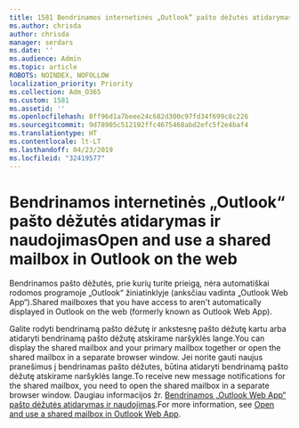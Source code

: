```yaml
---
title: 1581 Bendrinamos internetinės „Outlook“ pašto dėžutės atidarymas ir naudojimas
ms.author: chrisda
author: chrisda
manager: serdars
ms.date: ''
ms.audience: Admin
ms.topic: article
ROBOTS: NOINDEX, NOFOLLOW
localization_priority: Priority
ms.collection: Adm_O365
ms.custom: 1581
ms.assetid: ''
ms.openlocfilehash: 8ff96d1a7beee24c682d300c97fd34f699c8c226
ms.sourcegitcommit: 9d78905c512192ffc4675468abd2efc5f2e4baf4
ms.translationtype: HT
ms.contentlocale: lt-LT
ms.lasthandoff: 04/23/2019
ms.locfileid: "32419577"
---
```

# <a name="open-and-use-a-shared-mailbox-in-outlook-on-the-web"></a><span data-ttu-id="b99cd-102">Bendrinamos internetinės „Outlook“ pašto dėžutės atidarymas ir naudojimas</span><span class="sxs-lookup"><span data-stu-id="b99cd-102">Open and use a shared mailbox in Outlook on the web</span></span>

<span data-ttu-id="b99cd-103">Bendrinamos pašto dėžutės, prie kurių turite prieigą, nėra automatiškai rodomos programoje „Outlook“ žiniatinklyje (anksčiau vadinta „Outlook Web App“).</span><span class="sxs-lookup"><span data-stu-id="b99cd-103">Shared mailboxes that you have access to aren't automatically displayed in Outlook on the web (formerly known as Outlook Web App).</span></span>

<span data-ttu-id="b99cd-104">Galite rodyti bendrinamą pašto dėžutę ir ankstesnę pašto dėžutę kartu arba atidaryti bendrinamą pašto dėžutę atskirame naršyklės lange.</span><span class="sxs-lookup"><span data-stu-id="b99cd-104">You can display the shared mailbox and your primary mailbox together or open the shared mailbox in a separate browser window.</span></span> <span data-ttu-id="b99cd-105">Jei norite gauti naujus pranešimus į bendrinamas pašto dėžutes, būtina atidaryti bendrinamą pašto dėžutę atskirame naršyklės lange.</span><span class="sxs-lookup"><span data-stu-id="b99cd-105">To receive new message notifications for the shared mailbox, you need to open the shared mailbox in a separate browser window.</span></span> <span data-ttu-id="b99cd-106">Daugiau informacijos žr. [Bendrinamos „Outlook Web App“ pašto dėžutės atidarymas ir naudojimas](https://support.office.com/article/BC127866-42BE-4DE7-92AE-1EF2F787FD5C).</span><span class="sxs-lookup"><span data-stu-id="b99cd-106">For more information, see [Open and use a shared mailbox in Outlook Web App](https://support.office.com/article/BC127866-42BE-4DE7-92AE-1EF2F787FD5C).</span></span>
